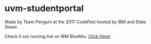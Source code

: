 # uvm-studentportal
Made by Team Penguin at the 2017 CodeFest hosted by IBM and State Street.

Check it out running live on IBM BlueMix: [Click Here!](https://uvm-studentportal-plaguy-reindictment.mybluemix.net/)
